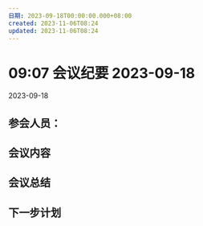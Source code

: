 ```yaml
---
日期: 2023-09-18T00:00:00.000+08:00
created: 2023-11-06T08:24
updated: 2023-11-06T08:24
---
```

# 09:07 会议纪要 2023-09-18

2023-09-18

## 参会人员：


## 会议内容

## 会议总结

## 下一步计划